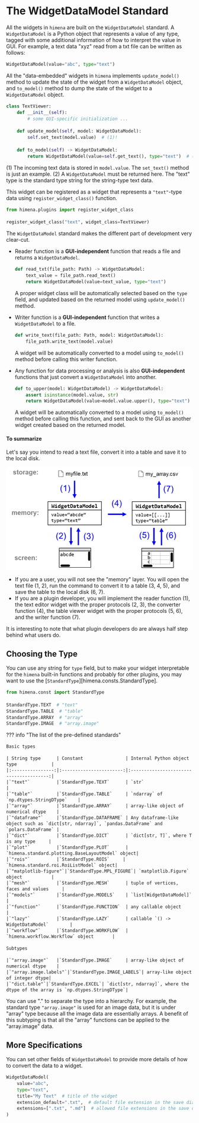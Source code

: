 # The WidgetDataModel Standard

All the widgets in `himena` are built on the `WidgetDataModel` standard. A
`WidgetDataModel` is a Python object that represents a value of any type, tagged with
some additional information of how to interpret the value in GUI. For example, a text
data "xyz" read from a txt file can be written as follows:

``` python
WidgetDataModel(value="abc", type="text")
```

All the "data-embedded" widgets in `himena` implements `update_model()` method to update
the state of the widget from a `WidgetDataModel` object, and `to_model()` method to dump
the state of the widget to a `WidgetDataModel` object.

``` python
class TextViewer:
    def __init__(self):
        # some GUI-specific initialization ...

    def update_model(self, model: WidgetDataModel):
        self.set_text(model.value)  # (1)!

    def to_model(self) -> WidgetDataModel:
        return WidgetDataModel(value=self.get_text(), type="text")  # (2)!
```

(1) The incoming text data is stored in `model.value`. The `set_text()` method is just
    an example.
(2) A `WidgetDataModel` must be returned here. The "text" type is the standard type
    string for the string-type text data.

This widget can be registered as a widget that represents a `"text"`-type data using
`register_widget_class()` function.

``` python
from himena.plugins import register_widget_class

register_widget_class("text", widget_class=TextViewer)
```

The `WidgetDataModel` standard makes the different part of development very clear-cut.

- Reader function is a **GUI-independent** function that reads a file and returns
  a `WidgetDataModel`.

    ``` python title="Example reader function"
    def read_txt(file_path: Path) -> WidgetDataModel:
        text_value = file_path.read_text()
        return WidgetDataModel(value=text_value, type="text")
    ```

    A proper widget class will be automatically selected based on the `type` field, and
    updated based on the returned model using `update_model()` method.

- Writer function is a **GUI-independent** function that writes a `WidgetDataModel`
  to a file.

    ``` python title="Example writer function"
    def write_text(file_path: Path, model: WidgetDataModel):
        file_path.write_text(model.value)
    ```

    A widget will be automatically converted to a model using `to_model()` method before
    calling this writer function.

- Any function for data processing or analysis is also **GUI-independent** functions
  that just convert a `WidgetDataModel` into another.

    ``` python title="Example data processing function"
    def to_upper(model: WidgetDataModel) -> WidgetDataModel:
        assert isinstance(model.value, str)
        return WidgetDataModel(value=model.value.upper(), type="text")
    ```

    A widget will be automatically converted to a model using `to_model()` method before
    calling this function, and sent back to the GUI as another widget created based on the
    returned model.

#### To summarize

Let's say you intend to read a text file, convert it into a table and save it to the
local disk.

![](../images/02_chart_io.png)

- If you are a user, you will not see the "memory" layer. You will open the text file
  (1, 2), run the command to convert it to a table (3, 4, 5), and save the table to the
  local disk (6, 7).
- If you are a plugin developer, you will implement the reader function (1), the text
  editor widget with the proper protocols (2, 3), the converter function (4), the table
  viewer widget with the proper protocols (5, 6), and the writer function (7).

It is interesting to note that what plugin developers do are always half step behind
what users do.

## Choosing the Type

You can use any string for `type` field, but to make your widget interpretable for
the `himena` built-in functions and probably for other plugins, you may want to
use the [`StandardType`][himena.consts.StandardType].

``` python
from himena.const import StandardType

StandardType.TEXT  # "text"
StandardType.TABLE  # "table"
StandardType.ARRAY  # "array"
StandardType.IMAGE  # "array.image"
```

??? info "The list of the pre-defined standards"

    Basic types

    | String type      | Constant                | Internal Python object type             |
    |:----------------:|:-----------------------:|:---------------------------------------:|
    |`"text"`          |`StandardType.TEXT`      | `str`                                   |
    |`"table"`         |`StandardType.TABLE`     | `ndarray` of `np.dtypes.StringDType`    |
    |`"array"`         |`StandardType.ARRAY`     | array-like object of numerical dtype    |
    |`"dataframe"`     |`StandardType.DATAFRAME` | Any dataframe-like object such as `dict[str, ndarray]`, `pandas.DataFrame` and `polars.DataFrame` |
    |`"dict"`          |`StandardType.DICT`      | `dict[str, T]`, where T is any type     |
    |`"plot"`          |`StandardType.PLOT`      | `himena.standard.plotting.BaseLayoutModel` object|
    |`"rois"`          |`StandardType.ROIS`     | `himena.standard.roi.RoiListModel` object|
    |`"matplotlib-figure"`|`StandardType.MPL_FIGURE`| `matplotlib.Figure` object           |
    |`"mesh"`          |`StandardType.MESH`      | tuple of vertices, faces and values     |
    |`"models"`        |`StandardType.MODELS`    | `list[WidgetDataModel]`                 |
    |`"function"`      |`StandardType.FUNCTION`  | any callable object                     |
    |`"lazy"`          |`StandardType.LAZY`      | callable `() -> WidgetDataModel`        |
    |`"workflow"`      |`StandardType.WORKFLOW`  | `himena.workflow.Workflow` object       |

    Subtypes

    |`"array.image"`   |`StandardType.IMAGE`     | array-like object of numerical dtype    |
    |`"array.image.labels"`|`StandardType.IMAGE_LABELS`| array-like object of integer dtype|
    |`"dict.table"`|`StandardType.EXCEL`| `dict[str, ndarray]`, where the dtype of the array is `np.dtypes.StringDType`|

You can use "." to separate the type into a hierarchy. For example, the standard type
`"array.image"` is used for an image data, but it is under "array" type because all the
image data are essentially arrays. A benefit of this subtyping is that all the "array"
functions can be applied to the "array.image" data.

## More Specifications

You can set other fields of `WidgetDataModel` to provide more details of how to convert
the data to a widget.

``` python
WidgetDataModel(
    value="abc",
    type="text",
    title="My Text"  # title of the widget
    extension_default=".txt",  # default file extension in the save dialog
    extensions=[".txt", ".md"]  # allowed file extensions in the save dialog
)
```
